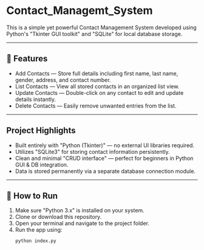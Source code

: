 # Contact_Managemt_System


This is a simple yet powerful Contact Management System developed using Python's "Tkinter GUI toolkit" and "SQLite" for local database storage.

---

## 🔧 Features

-  Add Contacts — Store full details including first name, last name, gender, address, and contact number.
-  List Contacts — View all stored contacts in an organized list view.
-  Update Contacts — Double-click on any contact to edit and update details instantly.
-  Delete Contacts — Easily remove unwanted entries from the list.

---

## Project Highlights

- Built entirely with "Python (Tkinter)" — no external UI libraries required.
- Utilizes "SQLite3" for storing contact information persistently.
- Clean and minimal "CRUD interface" — perfect for beginners in Python GUI & DB integration.
- Data is stored permanently via a separate database connection module.

---

## 🚀 How to Run

1. Make sure "Python 3.x" is installed on your system.
2. Clone or download this repository.
3. Open your terminal and navigate to the project folder.
4. Run the app using:
   ```bash
   python index.py
